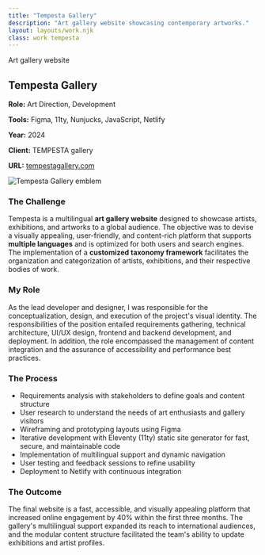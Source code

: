 ```yaml
---
title: "Tempesta Gallery"
description: "Art gallery website showcasing contemporary artworks."
layout: layouts/work.njk
class: work tempesta
---
```


<section>
<p role="text" class="title">Art gallery website</p>

# Tempesta Gallery

<section class="work-metadata">
  <p><strong>Role:</strong> Art Direction, Development</p>
  <p><strong>Tools:</strong> Figma, 11ty, Nunjucks, JavaScript, Netlify</p>
  <p><strong>Year:</strong> 2024</p>
  <p><strong>Client:</strong> TEMPESTA gallery</p>
  <p><strong>URL:</strong> <a href="https://tempestagallery.com/en/">tempestagallery.com</a></p>
</section>

<div class="work-image">
  <img src="/images/tempesta-it.jpg" alt="Tempesta Gallery emblem" class="">
</div>

### The Challenge

Tempesta is a multilingual **art gallery website** designed to showcase artists, exhibitions, and artworks to a global audience. The objective was to devise a visually appealing, user-friendly, and content-rich platform that supports **multiple languages** and is optimized for both users and search engines. The implementation of a **customized taxonomy framework** facilitates the organization and categorization of artists, exhibitions, and their respective bodies of work.

### My Role

As the lead developer and designer, I was responsible for the conceptualization, design, and execution of the project's visual identity. The responsibilities of the position entailed requirements gathering, technical architecture, UI/UX design, frontend and backend development, and deployment. In addition, the role encompassed the management of content integration and the assurance of accessibility and performance best practices.

### The Process

- Requirements analysis with stakeholders to define goals and content structure
- User research to understand the needs of art enthusiasts and gallery visitors
- Wireframing and prototyping layouts using Figma
- Iterative development with Eleventy (11ty) static site generator for fast, secure, and maintainable code
- Implementation of multilingual support and dynamic navigation
- User testing and feedback sessions to refine usability
- Deployment to Netlify with continuous integration

### The Outcome

The final website is a fast, accessible, and visually appealing platform that increased online engagement by 40% within the first three months. The gallery's multilingual support expanded its reach to international audiences, and the modular content structure facilitated the team's ability to update exhibitions and artist profiles.

</section>